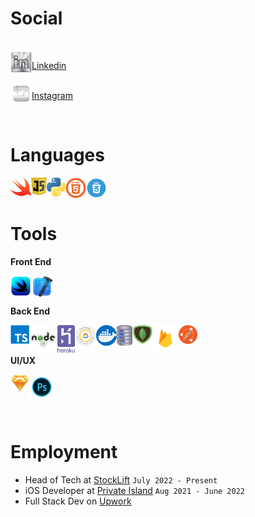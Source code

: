# Social

<!-- <img align="left" width="34px" src="images/twitterLogo.png">

[Twitter](https://twitter.com/devboidesigns)
<br /> -->
<br />
<img align="left" width="34px" src="images/linkinInLogoSilver.png">

[Linkedin](https://www.linkedin.com/in/christopher-hicks-63682512a)
<br />
<br />
<img align="left" width="34px" src="images/instagramLogo.png">

[Instagram](https://www.instagram.com/infinity.christopher/)

<br />

# Languages

<img align="left" width="33px" src="images/swiftLogo.png">

<img align="left" width="25px" src="images/javascript.png">

<img align="left" width="30px" src="images/python.png">

<img align="left" width="33px" src="images/html5.png">

<img align="left" width="33px" src="images/css.png">

<br />

<br />

# Tools

**Front End**

<img align="left" width="33px" src="images/swiftui.png">

<img align="left" width="35px" src="images/xcode.png">

<br />

<br />

**Back End**

<img align="left" width="30px" src="images/typescript.svg">

<img align="left" width="45px" src="images/nodejs.png">

<img align="left" width="28px" src="images/heroku.png">

<img align="left" width="34px" src="images/gcloud.png">

<img align="left" width="33px" src="images/Docker.png">

<img align="left" width="25px" src="images/sqllite.png">

<img align="left" width="32px" src="images/mongodb.png">

<img align="left" width="42px" src="images/firebaseLogo.png">

<img align="left" width="30px" src="images/postman.png">

<br />

<br />

**UI/UX**

<img align="left" width="30px" src="images/sketch.png">

<img align="left" width="40px" src="images/photoshopLogo.png">

<br />
<br />

<br />
<br />

# Employment

- Head of Tech at [StockLift](https://www.stocklift.co) `July 2022 - Present`
- iOS Developer at [Private Island](https://privateisland.io) `Aug 2021 - June 2022`
- Full Stack Dev on [Upwork](https://www.upwork.com/freelancers/devboidesigns)

<br />
<br />

<br />
<br />

<!-- [![Christopher's GitHub stats](https://github-readme-stats.vercel.app/api?username=DevboiDesigns&count_private=true)](https://github.com/anuraghazra/github-readme-stats) -->

